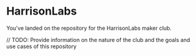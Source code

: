 # HarrisonLabs
You've landed on the repository for the HarrisonLabs maker club.

// TODO: Provide information on the nature of the club and the goals and use cases of this repository
